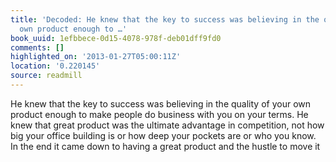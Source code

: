 ```yaml
---
title: 'Decoded: He knew that the key to success was believing in the quality of your
  own product enough to …'
book_uuid: 1efbbece-0d15-4078-978f-deb01dff9fd0
comments: []
highlighted_on: '2013-01-27T05:00:11Z'
location: '0.220145'
source: readmill
---
```


He knew that the key to success was believing in the quality of your own product enough to make people do business with you on your terms. He knew that great product was the ultimate advantage in competition, not how big your office building is or how deep your pockets are or who you know. In the end it came down to having a great product and the hustle to move it